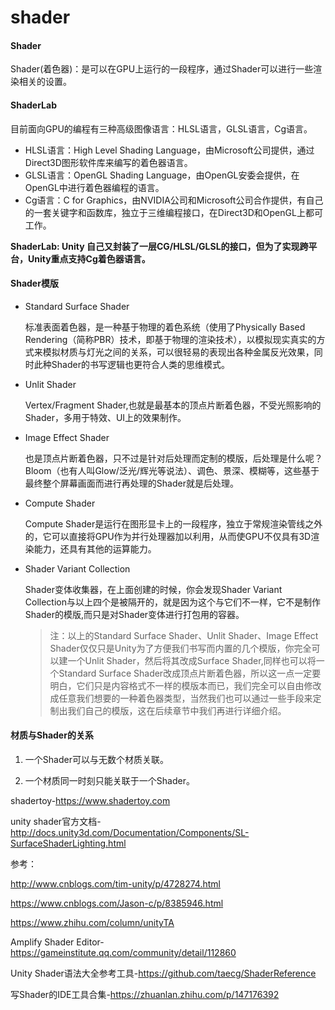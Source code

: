 # shader

#### Shader

Shader(着色器)：是可以在GPU上运行的一段程序，通过Shader可以进行一些渲染相关的设置。



#### ShaderLab

目前面向GPU的编程有三种高级图像语言：HLSL语言，GLSL语言，Cg语言。

- HLSL语言：High Level Shading Language，由Microsoft公司提供，通过Direct3D图形软件库来编写的着色器语言。
- GLSL语言：OpenGL Shading Language，由OpenGL安委会提供，在OpenGL中进行着色器编程的语言。
- Cg语言：C for Graphics，由NVIDIA公司和Microsoft公司合作提供，有自己的一套关键字和函数库，独立于三维编程接口，在Direct3D和OpenGL上都可工作。



**ShaderLab: Unity 自己又封装了一层CG/HLSL/GLSL的接口，但为了实现跨平台，Unity重点支持Cg着色器语言。**



#### Shader模版

- Standard Surface Shader

  标准表面着色器，是一种基于物理的着色系统（使用了Physically Based Rendering（简称PBR）技术，即基于物理的渲染技术），以模拟现实真实的方式来模拟材质与灯光之间的关系，可以很轻易的表现出各种金属反光效果，同时此种Shader的书写逻辑也更符合人类的思维模式。

- Unlit Shader

  Vertex/Fragment Shader,也就是最基本的顶点片断着色器，不受光照影响的Shader，多用于特效、UI上的效果制作。

- Image Effect Shader

  也是顶点片断着色器，只不过是针对后处理而定制的模版，后处理是什么呢？Bloom（也有人叫Glow/泛光/辉光等说法）、调色、景深、模糊等，这些基于最终整个屏幕画面而进行再处理的Shader就是后处理。

- Compute Shader

  Compute Shader是运行在图形显卡上的一段程序，独立于常规渲染管线之外的，它可以直接将GPU作为并行处理器加以利用，从而使GPU不仅具有3D渲染能力，还具有其他的运算能力。

- Shader Variant Collection

  Shader变体收集器，在上面创建的时候，你会发现Shader Variant Collection与以上四个是被隔开的，就是因为这个与它们不一样，它不是制作Shader的模版,而只是对Shader变体进行打包用的容器。

  > 注：以上的Standard Surface Shader、Unlit Shader、Image Effect Shader仅仅只是Unity为了方便我们书写而内置的几个模版，你完全可以建一个Unlit Shader，然后将其改成Surface Shader,同样也可以将一个Standard Surface Shader改成顶点片断着色器，所以这一点一定要明白，它们只是内容格式不一样的模版本而已，我们完全可以自由修改成任意我们想要的一种着色器类型，当然我们也可以通过一些手段来定制出我们自己的模版，这在后续章节中我们再进行详细介绍。



#### 材质与Shader的关系

1. 一个Shader可以与无数个材质关联。

2. 一个材质同一时刻只能关联于一个Shader。




shadertoy-https://www.shadertoy.com

unity shader官方文档-http://docs.unity3d.com/Documentation/Components/SL-SurfaceShaderLighting.html



参考：

http://www.cnblogs.com/tim-unity/p/4728274.html

https://www.cnblogs.com/Jason-c/p/8385946.html

https://www.zhihu.com/column/unityTA

Amplify Shader Editor-https://gameinstitute.qq.com/community/detail/112860

Unity Shader语法大全参考工具-https://github.com/taecg/ShaderReference

写Shader的IDE工具合集-https://zhuanlan.zhihu.com/p/147176392